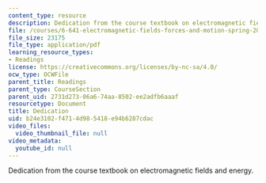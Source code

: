 ```yaml
---
content_type: resource
description: Dedication from the course textbook on electromagnetic fields and energy.
file: /courses/6-641-electromagnetic-fields-forces-and-motion-spring-2005/b24e3102f4714d985418e94b6287cdac_dedication.pdf
file_size: 23175
file_type: application/pdf
learning_resource_types:
- Readings
license: https://creativecommons.org/licenses/by-nc-sa/4.0/
ocw_type: OCWFile
parent_title: Readings
parent_type: CourseSection
parent_uid: 2731d273-06a6-74aa-8502-ee2adfb6aaaf
resourcetype: Document
title: Dedication
uid: b24e3102-f471-4d98-5418-e94b6287cdac
video_files:
  video_thumbnail_file: null
video_metadata:
  youtube_id: null
---
```

Dedication from the course textbook on electromagnetic fields and energy.